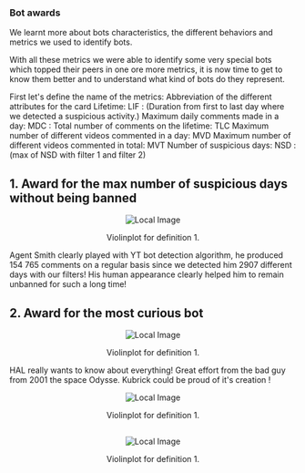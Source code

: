 ### Bot awards

We learnt more about bots characteristics, the different behaviors and metrics we used to identify bots. 

With all these metrics we were able to identify some very special bots which topped their peers in one ore more metrics, it is now time to get to know them better and to understand what kind of bots do they represent. 

First let's define the name of the metrics:
Abbreviation of the different attributes for the card
    Lifetime: LIF : (Duration from first to last day where we detected a suspicious activity.)
    Maximum daily comments made in a day: MDC : 
    Total number of comments on the lifetime: TLC
    Maximum number of different videos commented in a day: MVD
    Maximum number of different videos commented in total: MVT
    Number of suspicious days: NSD : (max of NSD with filter 1 and filter 2)

## 1. Award for the max number of suspicious days without being banned

<div style="text-align: center;" id="lifetime_1">
  <img src="{{ site.baseurl }}/assets/data/bot_ranking/SMITH_stats.svg" alt="Local Image">
  <p>Violinplot for definition 1.</p>
</div>
Agent Smith clearly played with YT bot detection algorithm, he produced 154 765 comments on a regular basis since we detected him 2907 different days with our filters! His human appearance clearly helped him to remain unbanned for such a long time!




## 2. Award for the most curious bot

<div style="text-align: center;" id="lifetime_1">
  <img src="{{ site.baseurl }}/assets/data/bot_ranking/HAL_stats.svg" alt="Local Image">
  <p>Violinplot for definition 1.</p>
</div>

HAL really wants to know about everything! 
 Great effort from the bad guy from 2001 the space Odysse. Kubrick could be proud of it's creation !



<div style="text-align: center;" id="lifetime_1">
  <img src="{{ site.baseurl }}/assets/data/bot_ranking/T-800_stats.svg" alt="Local Image">
  <p>Violinplot for definition 1.</p>
</div>


## 
<div style="text-align: center;" id="lifetime_1">
  <img src="{{ site.baseurl }}/assets/data/bot_ranking/C-3PO_stats.svg" alt="Local Image">
  <p>Violinplot for definition 1.</p>
</div>